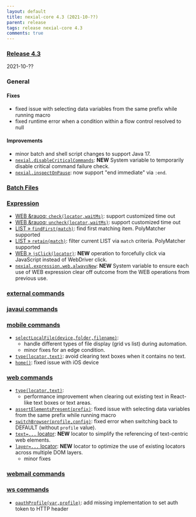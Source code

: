 ```yaml
---
layout: default
title: nexial-core 4.3 (2021-10-??)
parent: release
tags: release nexial-core 4.3
comments: true
---
```


### <a href="https://github.com/nexiality/nexial-core/releases/tag/nexial-core-v4.3_????" class="external-link" target="_nexial_link">Release 4.3</a>
2021-10-??


### General

#### Fixes
- fixed issue with selecting data variables from the same prefix while running macro
- fixed runtime error when a condition within a flow control resolved to null

#### Improvements
- minor batch and shell script changes to support Java 17.
- [`nexial.disableCriticalCommands`](../systemvars/index.html#nexial.disableCriticalCommands): **NEW** System variable
  to temporarily disable critical command failure check.
- [`nexial.inspectOnPause`](../systemvars/index.html#nexial.inspectOnPause): now support "end immediate" via `:end`.


### [Batch Files](../userguide/BatchFiles)


### [Expression](../expression)
- [WEB &rauoq; `check(locator,waitMs)`](../expressions/WEBexpression.md#checklocatorwaitms): support customized time out
- [WEB &rauoq; `uncheck(locator,waitMs)`](../expressions/WEBexpression.md#unchecklocatorwaitms): support customized time out
- [LIST &raquo; `findFirst(match)`](../expressions/LISTexpression#findfirstmatch): find first matching item. 
  PolyMatcher supported
- [LIST &raquo; `retain(match)`](../expressions/LISTexpression#findfirstmatch): filter current LIST via `match` 
  criteria. PolyMatcher supported
- [WEB &raquo; `jsClick(locator)`](../expressions/WEBexpression#jsclicklocator): **NEW** operation to forcefully 
  click via JavaScript instead of WebDriver click.
- [`nexial.expression.web.alwaysNew`](../systemvars/index.html#nexial.expression.web.alwaysNew): **NEW** System 
  variable to ensure each use of WEB expression clear off outcome from the WEB operations from previous use.


### [external commands](../commands/external)


### [javaui commands](../commands/javaui)


### [mobile commands](../commands/mobile)
- [`selectLocalFile(device,folder,filename)`](../commands/mobile/selectLocalFile(device,folder,filename)): 
  - handle different types of file display (grid vs list) during automation.
  - minor fixes for an edge condition.
- [`type(locator,text)`](../commands/mobile/type(locator,text)): avoid clearing text boxes when it contains no text.
- [`home()`](../commands/mobile/home()): fixed issue with iOS device


### [web commands](../commands/web)
- [`type(locator,text)`](../commands/web/type(locator,value)): 
  - performance improvement when clearing out existing text in React-like text boxes or text areas.
- [`assertElementsPresent(prefix)`](../commands/web/assertElementsPresent(prefix)): fixed issue with selecting data 
  variables from the same prefix while running macro
- [`switchBrowser(profile,config)`](../commands/web/switchBrowser(profile,config)): fixed error when switching back to
  DEFAULT (without `profile` value).
- [`text=...` locator](../commands/web/index#locators): **NEW** locator to simplify the referencing of text-centric web 
  elements.
- [`layer=...` locator](../commands/web/index#locators): **NEW** locator to optimize the use of existing locators 
  across multiple DOM layers.
  - minor fixes 


### [webmail commands](../commands/webmail)


### [ws commands](../commands/ws)
- [`oauthProfile(var,profile)`](../commands/ws/oauthProfile(var,profile)): add missing implementation to set auth 
  token to HTTP header
